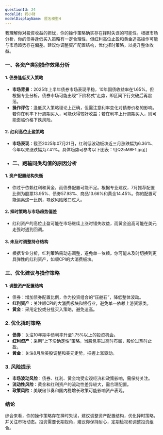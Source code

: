 ```yaml
---
questionId: 24
modelId: 蚂小财
modelDisplayName: 匿名模型H
---
```

我理解你对投资收益的担忧，你的操作策略确实存在择时失误的可能性。根据市场分析，你的债券逢低买入策略有一定合理性，但红利高位止盈和黄金追高操作可能与市场趋势存在偏差。建议你调整资产配置结构，优化择时策略，以提升整体收益。

### 一、各资产类别操作效果分析

#### 1. 债券逢低买入策略

- **市场背景**：2025年上半年债券市场表现平稳，10年国债收益率在1.65%。但根据专业分析，债券市场可能出现“下阶梯式”走势，即区间下行突破后再震荡。
- **操作评估**：逢低买入策略理论上正确，但需注意利率变化对债券价格的影响。若你在利率下行周期买入，可能获得较好收益；若在利率上行周期买入，则可能面临价格下跌风险。

#### 2. 红利高位止盈策略

- **市场表现**：截至2025年07月21日，红利低波动板块近三月涨跌幅为6.36%、今年以来涨跌幅为7.41%。具体趋势可参考以下图表：![[Q25M8F1.jpg]]
- ### 二、跑输同类均值的原因分析

#### 1. 资产配置结构失衡

- 你过于依赖红利和黄金，而债券配置可能不足。根据专业建议，7月推荐配置比例为股票13.95%、债券57.93%、商品13.66%和黄金14.45%。你的配置可能偏离这一比例，导致风险敞口过大。

#### 2. 择时策略与市场趋势偏差

- 红利资产的高位止盈可能在市场继续上涨时错失收益，而黄金追高可能在美元走强时遇到回调。

#### 3. 未及时调整持仓结构

- 根据专业分析，红利策略需动态调整，避免单一依赖。你可能未及时切换到更具弹性的红利资产，如顺CPI的大消费板块。

### 三、优化建议与操作策略

#### 1. 调整资产配置结构

- 债券：增加债券配置比例，作为投资组合的“压舱石”，降低整体波动。
- **红利资产**：关注顺CPI的大消费板块和银行业，避免单一依赖上游资源类。
- **黄金**：采用定投或分批买入策略，避免追高。

### 2. 优化择时策略

- **债券**：关注10年期中债利率升至1.75%以上的投资机会。
- **红利资产**：采用“上下沿确定性”策略，当股息率过高时布局，股价过热时止盈。
- **黄金**：关注8月后美股调整和美元走势，把握上涨驱动。

### 3. 风险提示

- **市场波动风险**：债券、红利、黄金均受宏观经济和政策影响，需保持关注。
- **流动性风险**：黄金和红利资产的流动性差异较大，需合理配置。
- **政策风险**：美联储节奏和国内稳增长政策可能影响资产表现。
### 结论

综合来看，你的操作策略存在择时失误，建议调整资产配置结构，优化择时策略，并关注市场动态。投资需要长期视角，建议你保持耐心，定期检视和调整投资组合。


